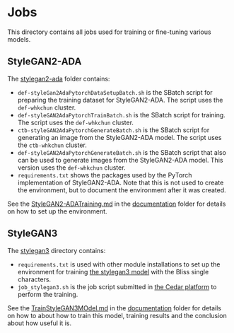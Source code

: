 # Jobs

This directory contains all jobs used for training or fine-tuning various models.

## StyleGAN2-ADA
The [stylegan2-ada](./stylegan2-ada) folder contains:

   - `def-styleGan2AdaPytorchDataSetupBatch.sh` is the SBatch script for preparing the training dataset for StyleGAN2-ADA.  The script uses the `def-whkchun` cluster.
   - `def-styleGAN2AdaPytorchTrainBatch.sh` is the SBatch script for training. The script uses the `def-whkchun` cluster.
   - `ctb-styleGAN2AdaPytorchGenerateBatch.sh` is the SBatch script for generating an image from the StyleGAN2-ADA model.  The script uses the `ctb-whkchun` cluster.
   - `def-styleGAN2AdaPytorchGenerateBatch.sh` is the SBatch script that also can be used to generate images from the StyleGAN2-ADA model.  This version uses the `def-whkchun` cluster.
   - `requirements.txt` shows the packages used by the PyTorch implementation of StyleGAN2-ADA.  Note that this is not used to create the environment, but to document the environment after it was created.

See the [StyleGAN2-ADATraining.md](../docs/StyleGAN2-ADATraining.md) in the [documentation](../docs) folder for details on how to set up the environment.

## StyleGAN3

The [stylegan3](./stylegan3) directory contains:

   - `requirements.txt` is used with other module installations to set up the environment for training
   [the stylegan3 model](https://github.com/NVlabs/stylegan3) with the Bliss single characters.
   - `job_stylegan3.sh` is the job script submitted in [the Cedar platform](https://docs.alliancecan.ca/wiki/Cedar)
   to perform the training.

See the [TrainStyleGAN3MOdel.md](../docs/TrainStyleGAN3MOdel.md) in the [documentation](../docs) folder for details on
how to about how to train this model, training results and the conclusion about how useful it is.
